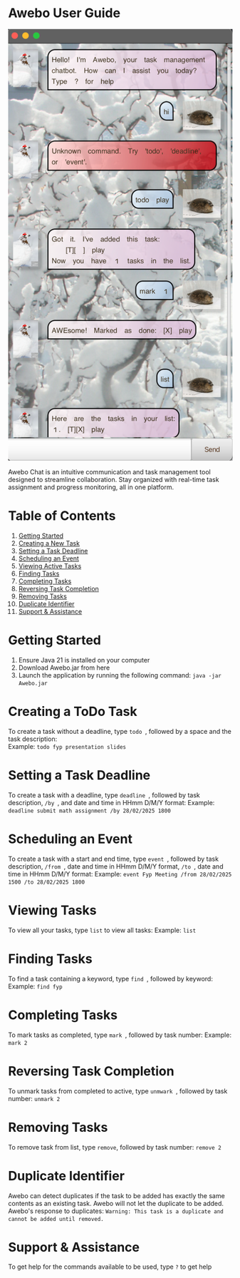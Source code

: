 # Awebo User Guide

![Product screenshot](Ui.png)

Awebo Chat is an intuitive communication and task management tool designed to streamline collaboration. Stay organized with real-time task assignment and progress monitoring, all in one platform.

# Table of Contents

1. [Getting Started](#getting-started)
2. [Creating a New Task](#creating-a-new-task)
3. [Setting a Task Deadline](#setting-a-task-deadline)
4. [Scheduling an Event](#scheduling-an-event)
5. [Viewing Active Tasks](#viewing-active-tasks)
6. [Finding Tasks](#finding-tasks)
7. [Completing Tasks](#completing-tasks)
8. [Reversing Task Completion](#reversing-task-completion)
9. [Removing Tasks](#removing-tasks)
10. [Duplicate Identifier](#duplicate-identifier)
11. [Support & Assistance](#support-and-assistance)

# Getting Started
1. Ensure Java 21 is installed on your computer
2. Download Awebo.jar from here
3. Launch the application by running the following command:  `java -jar Awebo.jar`

# Creating a ToDo Task
To create a task without a deadline, type `todo `, followed by a space and the task description:  
Example: `todo fyp presentation slides`

# Setting a Task Deadline 
To create a task with a deadline, type `deadline `, followed by task description, `/by `, and date and time in HHmm D/M/Y format:
Example: `deadline submit math assignment /by 28/02/2025 1800`

# Scheduling an Event 
To create a task with a start and end time, type `event `, followed by task description, `/from `, date and time in HHmm D/M/Y format, `/to `, date and time in HHmm D/M/Y format:
Example: `event Fyp Meeting /from 28/02/2025 1500 /to 28/02/2025 1800`

# Viewing Tasks
To view all your tasks, type `list` to view all tasks:
Example: `list`

# Finding Tasks
To find a task containing a keyword, type `find `, followed by keyword:
Example: `find fyp`

# Completing Tasks
To mark tasks as completed, type `mark `, followed by task number:
Example: `mark 2`

# Reversing Task Completion 
To unmark tasks from completed to active, type `unmwark `, followed by task number:
`unmark 2`

# Removing Tasks
To remove task from list, type `remove`, followed by task number:
`remove 2`

# Duplicate Identifier
Awebo can detect duplicates if the task to be added has exactly the same contents as an existing task. Awebo will not let the duplicate to be added. Awebo's response to duplicates: 
`Warning: This task is a duplicate and cannot be added until removed.`

# Support & Assistance
To get help for the commands available to be used, type `?` to get help

